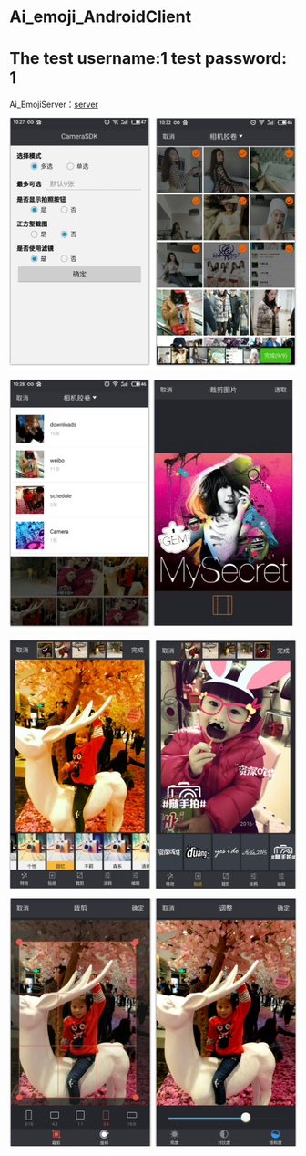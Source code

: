  

# Ai_emoji_AndroidClient
# The test username:1  test password: 1
Ai_EmojiServer：[server](https://github.com/GGADprogrammer/Ai_Emoji_Paste_Based_on_Baidu_Face_Detect_Server) 


![](/screenshots/1.png)

![](/screenshots/2.png)

![](/screenshots/3.png)

![](/screenshots/4.png)
